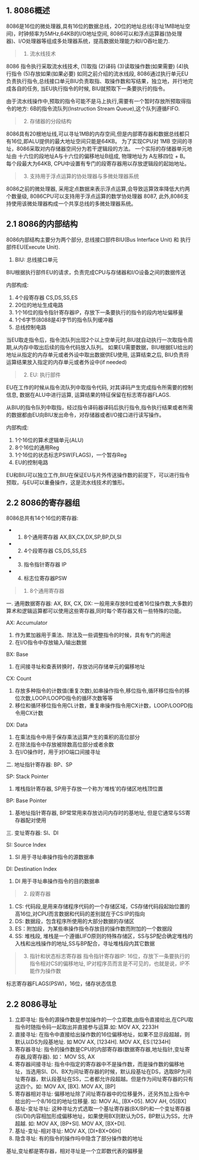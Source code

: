 ## 1. 8086概述
8086是16位的微处理器,具有16位的数据总线，20位的地址总线(寻址1MB地址空间)，时钟频率为5MHz,64KB的I/O地址空间, 8086可以和浮点运算器(协处理器)、I/O处理器等组成多处理器系统，提高数据处理能力和I/O吞吐能力.

> 1. 流水线技术

8086 指令执行采取流水线技术, (1)取指 (2)译码 (3)读取操作数(如果需要) (4)执行指令 (5)存放如果(如果必要) 如同之前介绍的流水线段, 8086通过执行单元EU负责执行指令,总线接口单元BIU负责取指、取操作数和写结果，独立地，并行地完成各自的任务, 当EU执行指令的时候, BIU就预取下一条要执行的指令。

由于流水线操作中,预取的指令可能不是马上执行,需要有一个暂时存放所预取得指令的地方: 6B的指令流队列(Instruction Stream Queue),这个队列遵循FIFO.

> 2. 存储器的分段结构

8086具有20根地址线,可以寻址1MB的内存空间,但是内部寄存器和数据总线都只有16位,即ALU提供的最大地址空间只能是64KB。 为了实现CPU对 1MB 空间的寻址，8086采取对内存储器空间分为若干逻辑段的方法。 一个实际的存储器单元地址由 十六位的段地址A与十六位的偏移地址B组成, 物理地址为 A左移四位 + B。 每个段最大为64KB, CPU中设置有专门的段寄存器用以存放逻辑段的起始地址。

> 3. 支持用于浮点运算的协处理器与多微处理器系统

8086之前的微处理器, 采用定点数据来表示浮点运算,会导致运算效率降低大约两个数量级, 8086CPU可以支持用于浮点运算的数学协处理器 8087, 此外,8086支持使用该微处理器构成一个共享总线的多微处理器系统。

## 2.1 8086的内部结构
8086内部结构主要分为两个部分, 总线接口部件BIU(Bus Interface Unit) 和 执行部件EU(Execute Unit).

1. BIU: 总线接口单元

BIU根据执行部件EU的请求，负责完成CPU与存储器和I/O设备之间的数据传送

内部构成:
1. 4个段寄存器 CS,DS,SS,ES
2. 20位的地址生成电路
3. 1个16位的指令指针寄存器IP，存放下一条要执行的指令的段内地址偏移量
4. 1个6字节(8088是4)字节的指令队列缓冲器
5. 总线控制电路

当EU取走指令后，指令流队列出现2个以上空单元时,BIU就自动执行一次取指令周期,从内存中取出后续的指令代码放入队列。 如果EU需要数据，BIU根据EU给出的地址从指定的内存单元或者外设中取出数据供EU使用, 运算结束之后, BIU负责将运算结果放入指定的内存单元或者外设中(if needed)

> 2. EU: 执行部件

EU在工作的时候从指令流队列中取指令代码, 对其译码产生完成指令所需要的控制信息, 数据在ALU中进行运算, 运算结果的特征保留在标志寄存器FLAGS.

从BIU的指令队列中取指，经过指令译码器译码后执行指令,指令执行结果或者所需的数据都由EU向BIU发出命令，对存储器或者I/O接口进行读写操作。

内部构成:
1. 1个16位的算术逻辑单元(ALU)
2. 8个16位的通用Reg
3. 1个16位的状态标志PSW(FLAGS)，一个暂存Reg
4. EU的控制电路

EU和BIU可以独立工作,BIU在保证EU与片外传送操作数的前提下，可以进行指令预取，与EU可以重叠操作，这是流水线技术的雏形。

## 2.2 8086的寄存器组
8086总共有14个16位的寄存器:
- 1. 8个通用寄存器 AX,BX,CX,DX,SP,BP,DI,SI
- 2. 4个段寄存器 CS,DS,SS,ES
- 3. 指令指针寄存器 IP
- 4. 标志位寄存器PSW

> 1. 8个通用寄存器

一. 通用数据寄存器: AX, BX, CX, DX: 一般用来存放8位或者16位操作数,大多数的算术和逻辑运算都可以使用这些寄存器,同时每个寄存器又有一些特殊的功能。

AX: Accumulator
1. 作为累加器用于乘法、除法及一些调整指令的时候，具有专门的用途
2. 在I/O指令中存放输入/输出数据

BX: Base
1. 在间接寻址和查表转换时，存放访问存储单元的偏移地址

CX: Count
1. 存放多种指令的计数值(重复次数),如串操作指令,移位指令,循环移位指令的移位次数,LOOP/LOOPD指令的循环次数等等
2. 移位和循环移位指令用CL计数，重复串操作指令用CX计数，LOOP/LOOPD指令用CX计数

DX: Data
1. 在乘法指令中用于保存乘法运算产生的乘积的高位部分
2. 在除法指令中存放被除数高位部分或者余数
3. 在I/O操作时，用于对IO端口间接寻址

二. 地址指针寄存器: BP、SP

SP: Stack Pointer
1. 堆栈指针寄存器, SP用于存放一个称为'堆栈'的存储区地栈顶位置

BP: Base Pointer
1. 基地址指针寄存器, BP常常用来存放访问内存时的基地址, 但是它通常与SS寄存器配对使用

三. 变址寄存器: SI、DI

SI: Source Index 
1. SI 用于寻址串操作指令的源数据串

DI: Destination Index
1. DI 用于寻址串操作指令的目的数据串

> 2. 段寄存器

1. CS: 代码段,是用来存储程序代码的一个存储区域，CS存储代码段起始位置的高16位,对CPU而言数据和代码的差别就在于CS:IP的指向
2. DS: 数据段，包含程序所使用的大部分数据的存储区
3. ES：附加段，为某些串操作指令存放目的操作数而附加的一个数据段
4. SS: 堆栈段, 堆栈是一个遵循LIFO原则的特殊存储区，SS与SP配合确定堆栈的入栈和出栈操作的地址,SS与BP配合，寻址堆栈段内其它数据

> 3. 指针和状态标志寄存器
指令指针寄存器IP: 16位，存放下一条要执行的指令相对CS的偏移地址, IP对程序员而言是不可见的，也就是说，IP不能作为操作数

标志寄存器FLAGS(PSW)，16位，储存状态信息

## 2.2 8086寻址
1. 立即寻址: 指令的源操作数是参加操作的一个立即数,由指令直接给出,在CPU取指令时随指令码一起取出并直接参与运算.如: MOV AX, 2233H
2. 直接寻址: 在指令中直接给出操作数的16位偏移地址，如果不显示段超越，则默认以DS为段基地址. 如 MOV AX, [1234H]. MOV AX, ES:[1234H]
3. 寄存器寻址: 指令的操作数是CPU的内部寄存器(数据寄存器,地址指针,变址寄存器,段寄存器). 如： MOV SS, AX
4. 寄存器间接寻址: 指令中指定的寄存器中不是操作数，而是操作数的偏移地址，当选用SI、DI、BX为间址寄存器的时候，默认段基址在DS，选取BP为间址寄存器，默认段基址在SS，二者都允许段超越。但是作为间址寄存器的只有这四个。如: MOV AX, [BX]. MOV AX, [BP]
5. 寄存器相对寻址: 偏移地址除了间址寄存器中的位移量外，还另外加上指令中给出的一个8/16位的地址位移量. 如: MOV AL, [BX+05]. MOV AH, 05[BX]
6. 基址-变址寻址: 这种寻址方式选取一个基址寄存器(BX/BP)和一个变址寄存器(SI/DI)内容相加形成偏移地址，如果使用BX则默认为DS，BP默认为SS，允许超越. 如: MOV AX, [BP+SI]. MOV AX, [BX+DI].
7. 基址-变址-相对寻址: MOV AX, [DI+BX+06H]
8. 隐含寻址: 有的指令的操作吗中隐含了部分操作数的地址

基址,变址都是寄存器，相对寻址是一个立即数代表的偏移量

